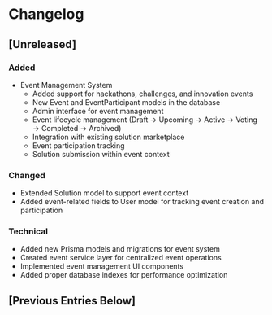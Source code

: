 # Changelog

## [Unreleased]

### Added
- Event Management System
  - Added support for hackathons, challenges, and innovation events
  - New Event and EventParticipant models in the database
  - Admin interface for event management
  - Event lifecycle management (Draft → Upcoming → Active → Voting → Completed → Archived)
  - Integration with existing solution marketplace
  - Event participation tracking
  - Solution submission within event context

### Changed
- Extended Solution model to support event context
- Added event-related fields to User model for tracking event creation and participation

### Technical
- Added new Prisma models and migrations for event system
- Created event service layer for centralized event operations
- Implemented event management UI components
- Added proper database indexes for performance optimization

## [Previous Entries Below]